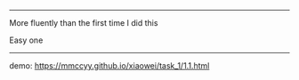 ************
More fluently than the first time I did this

Easy one

************

demo:  https://mmccyy.github.io/xiaowei/task_1/1.1.html
